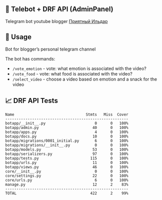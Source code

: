## 🤖 Telebot + DRF API (AdminPanel)
Telegram bot youtube blogger [Приятный Ильдар](https://www.youtube.com/@pleasantildar)

## 📲 Usage
Bot for blogger’s personal telegram channel

The bot has commands:
- `/vote_emotion` - vote: what emotion is associated with the video?
- `/vote_food` - vote: what food is associated with the video?
- `/select_video` - choose a video based on emotion and a snack for the video

## 📈 DRF API Tests
```
Name                                Stmts   Miss  Cover
-------------------------------------------------------
botapp/__init__.py                      0      0   100%
botapp/admin.py                        40      0   100%
botapp/apps.py                          4      0   100%
botapp/docs.py                         10      0   100%
botapp/migrations/0001_initial.py       6      0   100%
botapp/migrations/__init__.py           0      0   100%
botapp/models.py                       53      0   100%
botapp/serializers.py                  97      0   100%
botapp/tests.py                       115      0   100%
botapp/urls.py                         11      0   100%
botapp/views.py                        46      0   100%
core/__init__.py                        0      0   100%
core/settings.py                       22      0   100%
core/urls.py                            6      0   100%
manage.py                              12      2    83%
-------------------------------------------------------
TOTAL                                 422      2    99%
```

